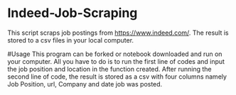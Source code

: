 # Indeed-Job-Scraping
This script scraps job postings from https://www.indeed.com/. The result is stored to a csv files in your local computer.

#Usage
This program can be forked or notebook downloaded and run on your computer. All you have to do is to run the first line of codes and input the job position and location in the function created. After running the second line of code, the result is stored as a csv with four columns namely Job Position, url, Company and date job was posted.
